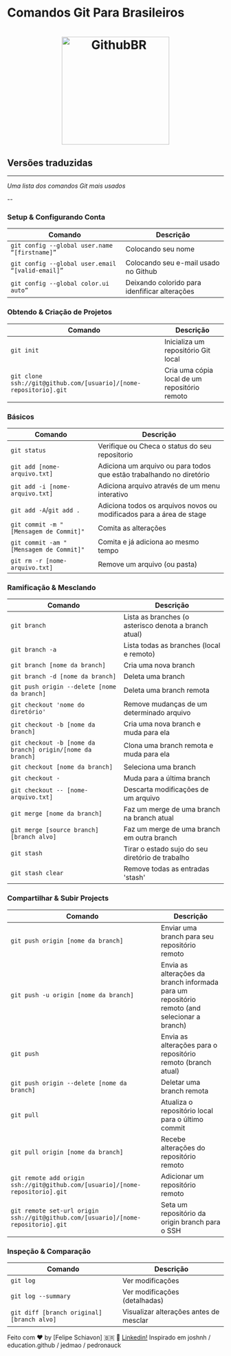 Comandos Git Para Brasileiros
============
<h1 align="center">
    <img alt="GithubBR" title="#githubBR" src=".github/logo.svg" width="250px" />
</h1>

## Versões traduzidas
___

_Uma lista dos comandos Git mais usados_

--
### Setup & Configurando Conta

| Comando | Descrição |
| ------- | --------- |
| `git config --global user.name “[firstname]”` | Colocando seu nome |
| `git config --global user.email “[valid-email]”` | Colocando seu e-mail usado no Github |
| `git config --global color.ui auto”` | Deixando colorido para idenfificar alterações |

### Obtendo & Criação de Projetos

| Comando | Descrição |
| ------- | --------- |
| `git init` | Inicializa um repositório Git local |
| `git clone ssh://git@github.com/[usuario]/[nome-repositorio].git` | Cria uma cópia local de um repositório remoto |

### Básicos

| Comando | Descrição |
| ------- | --------- |
| `git status` | Verifique ou Checa o status do seu repositorio|
| `git add [nome-arquivo.txt]` | Adiciona um arquivo ou para todos que estão trabalhando no diretório |
| `git add -i [nome-arquivo.txt]` | Adiciona arquivo através de um menu interativo |
| `git add -A`/`git add .` | Adiciona todos os arquivos novos ou modificados para a área de stage |
| `git commit -m "[Mensagem de Commit]"` | Comita as alterações |
| `git commit -am "[Mensagem de Commit]"` | Comita e já adiciona ao mesmo tempo |
| `git rm -r [nome-arquivo.txt]` | Remove um arquivo (ou pasta) |

### Ramificação & Mesclando

| Comando | Descrição |
| ------- | --------- |
| `git branch` | Lista as branches (o asterisco denota a branch atual) |
| `git branch -a` | Lista todas as branches (local e remoto) |
| `git branch [nome da branch]` | Cria uma nova branch |
| `git branch -d [nome da branch]` | Deleta uma branch |
| `git push origin --delete [nome da branch]` | Deleta uma branch remota |
| `git checkout 'nome do diretório'` | Remove mudanças de um determinado arquivo |
| `git checkout -b [nome da branch]` | Cria uma nova branch e muda para ela |
| `git checkout -b [nome da branch] origin/[nome da branch]` | Clona uma branch remota e muda para ela |
| `git checkout [nome da branch]` | Seleciona uma branch |
| `git checkout -` | Muda para a última branch |
| `git checkout -- [nome-arquivo.txt]` | Descarta modificações de um arquivo |
| `git merge [nome da branch]` | Faz um merge de uma branch na branch atual |
| `git merge [source branch] [branch alvo]` | Faz um merge de uma branch em outra branch |
| `git stash` | Tirar o estado sujo do seu diretório de trabalho |
| `git stash clear` | Remove todas as entradas 'stash' |

### Compartilhar & Subir Projects

| Comando | Descrição |
| ------- | --------- |
| `git push origin [nome da branch]` | Enviar uma branch para seu repositório remoto |
| `git push -u origin [nome da branch]` | Envia as alterações da branch informada para um repositório remoto (and selecionar a branch) |
| `git push` | Envia as alterações para o repositório remoto (branch atual) |
| `git push origin --delete [nome da branch]` | Deletar uma branch remota |
| `git pull` | Atualiza o repositório local para o último commit |
| `git pull origin [nome da branch]` | Recebe alterações do repositório remoto |
| `git remote add origin ssh://git@github.com/[usuario]/[nome-repositorio].git` | Adicionar um repositório remoto |
| `git remote set-url origin ssh://git@github.com/[usuario]/[nome-repositorio].git` | Seta um repositório da origin branch para o SSH |

### Inspeção & Comparação

| Comando | Descrição |
| ------- | --------- |
| `git log` | Ver modificações |
| `git log --summary` | Ver modificações (detalhadas) |
| `git diff [branch original] [branch alvo]` | Visualizar alterações antes de mesclar |


Feito com :heart: by  [Felipe Schiavon] <span>&#x1f1e7;&#x1f1f7;</span> :wave: [Linkedin!](https://www.linkedin.com/in/felipeschiavon/)
Inspirado em joshnh / education.github / jedmao / pedronauck
